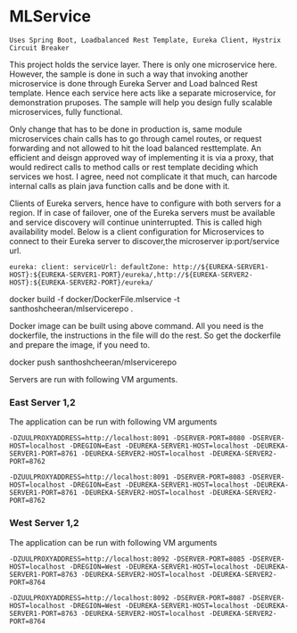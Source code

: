 
# MLService

`Uses Spring Boot, Loadbalanced Rest Template, Eureka Client, Hystrix Circuit Breaker`

This project holds the service layer. There is only one microservice here. However, the sample is done in such a way that invoking another microservice is done through Eureka Server and Load balnced Rest template. Hence each service here acts like a separate microservice, for demonstration pruposes. The sample will help you design fully scalable microservices, fully functional. 

Only change that has to be done in production is, same module microservices chain calls has to go through camel routes, or request forwarding and not allowed to hit the load balanced resttemplate. An efficient and deisgn approved way of implementing it is via a proxy, that would redirect calls to method calls or rest template deciding which services we host. I agree, need not complicate it that much, can harcode internal calls as plain java function calls and be done with it.

Clients of Eureka servers, hence have to configure with both servers for a region. If in case of failover, one of the Eureka servers must be available and service discovery will continue uninterrupted. This is called high availability model. Below is a client configuration for Microservices to connect to their Eureka server to discover,the microserver ip:port/service url.

`eureka: client: serviceUrl: defaultZone: http://${EUREKA-SERVER1-HOST}:${EUREKA-SERVER1-PORT}/eureka/,http://${EUREKA-SERVER2-HOST}:${EUREKA-SERVER2-PORT}/eureka/`

docker build -f docker/DockerFile.mlservice -t santhoshcheeran/mlservicerepo .

Docker image can be built using above command. All you need is the dockerfile, the instructions in the file will do the rest. So get the dockerfile and prepare the image, if you need to.

docker push santhoshcheeran/mlservicerepo

Servers are run with following VM arguments.

### East Server 1,2

The application can be run with following VM arguments 

`-DZUULPROXYADDRESS=http://localhost:8091 -DSERVER-PORT=8080 -DSERVER-HOST=localhost -DREGION=East -DEUREKA-SERVER1-HOST=localhost -DEUREKA-SERVER1-PORT=8761 -DEUREKA-SERVER2-HOST=localhost -DEUREKA-SERVER2-PORT=8762`

`-DZUULPROXYADDRESS=http://localhost:8091 -DSERVER-PORT=8083 -DSERVER-HOST=localhost -DREGION=East -DEUREKA-SERVER1-HOST=localhost -DEUREKA-SERVER1-PORT=8761 -DEUREKA-SERVER2-HOST=localhost -DEUREKA-SERVER2-PORT=8762`

### West Server 1,2

The application can be run with following VM arguments 

`-DZUULPROXYADDRESS=http://localhost:8092 -DSERVER-PORT=8085 -DSERVER-HOST=localhost -DREGION=West -DEUREKA-SERVER1-HOST=localhost -DEUREKA-SERVER1-PORT=8763 -DEUREKA-SERVER2-HOST=localhost -DEUREKA-SERVER2-PORT=8764`

`-DZUULPROXYADDRESS=http://localhost:8092 -DSERVER-PORT=8087 -DSERVER-HOST=localhost -DREGION=West -DEUREKA-SERVER1-HOST=localhost -DEUREKA-SERVER1-PORT=8763 -DEUREKA-SERVER2-HOST=localhost -DEUREKA-SERVER2-PORT=8764`
